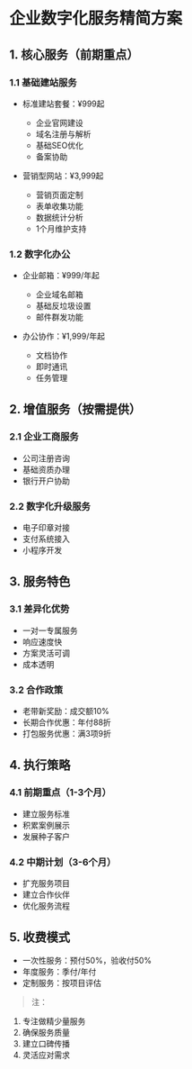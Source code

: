 # 企业数字化服务精简方案

## 1. 核心服务（前期重点）

### 1.1 基础建站服务
- 标准建站套餐：¥999起
  - 企业官网建设
  - 域名注册与解析
  - 基础SEO优化
  - 备案协助

- 营销型网站：¥3,999起
  - 营销页面定制
  - 表单收集功能
  - 数据统计分析
  - 1个月维护支持

### 1.2 数字化办公
- 企业邮箱：¥999/年起
  - 企业域名邮箱
  - 基础反垃圾设置
  - 邮件群发功能
  
- 办公协作：¥1,999/年起
  - 文档协作
  - 即时通讯
  - 任务管理

## 2. 增值服务（按需提供）

### 2.1 企业工商服务
- 公司注册咨询
- 基础资质办理
- 银行开户协助

### 2.2 数字化升级服务
- 电子印章对接
- 支付系统接入
- 小程序开发

## 3. 服务特色

### 3.1 差异化优势
- 一对一专属服务
- 响应速度快
- 方案灵活可调
- 成本透明

### 3.2 合作政策
- 老带新奖励：成交额10%
- 长期合作优惠：年付88折
- 打包服务优惠：满3项9折

## 4. 执行策略

### 4.1 前期重点（1-3个月）
- 建立服务标准
- 积累案例展示
- 发展种子客户

### 4.2 中期计划（3-6个月）
- 扩充服务项目
- 建立合作伙伴
- 优化服务流程

## 5. 收费模式
- 一次性服务：预付50%，验收付50%
- 年度服务：季付/年付
- 定制服务：按项目评估

> 注：
1. 专注做精少量服务
2. 确保服务质量
3. 建立口碑传播
4. 灵活应对需求 